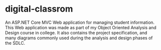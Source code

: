 # digital-classrom
An ASP.NET Core MVC Web application for managing student information.
This Web application was made as part of my Object Oriented Analysis and Design course in college. It also contains the project specification, and many diagrams commonly used during the analysis and design phases of the SDLC.
